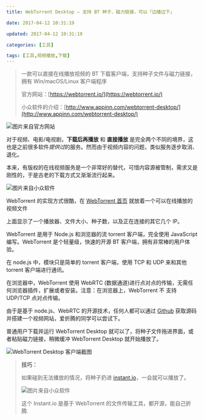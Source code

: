 ```yaml
---
title: WebTorrent Desktop – 支持 BT 种子、磁力链接，可以「边播边下」

date: 2017-04-12 10:31:19

updated: 2017-04-12 10:31:19

categories: [工具]

tags: [工具,视频播放,下载]
---
```


> 一款可以直接在线播放视频的 BT 下载客户端，支持种子文件与磁力链接，拥有 Win/macOS/Linux 客户端程序
>
> 官方网站：[https://webtorrent.io/](https://webtorrent.io/)
>
> 小众软件的介绍：[http://www.appinn.com/webtorrent-desktop/](http://www.appinn.com/webtorrent-desktop/)

<!-- more -->

![图片来自官方网站](https://webtorrent.io/img/screenshot-player2.png)

对于视频、电影/电视剧，**下载后再播放** 和 **直接播放** 是完全两个不同的境界，这也是之前很多软件*提供过*的服务。然而由于视频内容的问题，类似服务逐步取消、退化。

本来，有版权的在线视频服务是一个非常好的替代，可惜内容源被管制，需求又是刚性的，于是古老的下载方式又渐渐流行起来。

![图片来自小众软件](https://img3.appinn.com/images/201704/2017-04-12-12-54-23.jpg)

WebTorrent 的实现方式很酷，在 [WebTorrent 首页](https://webtorrent.io/) 就放着一个可以在线播放的视频文件

上面显示了一个播放器、文件大小、种子数，以及正在连接的其它几个 IP。

WebTorrent 是用于 Node.js 和浏览器的流 torrent 客户端，完全使用 JavaScript 编写。WebTorrent 是个轻量级，快速的开源 BT 客户端，拥有非常棒的用户体验。

在 node.js 中，模块只是简单的 torrent 客户端，使用 TCP 和 UDP 来和其他 torrent 客户端进行通讯。

在浏览器中，WebTorrent 使用 WebRTC (数据通道)进行点对点的传输，无需任何浏览器插件，扩展或者安装。注意：在浏览器上，WebTorrent 不 支持 UDP/TCP 点对点传输。

由于是基于 node.js、WebRTC 的开源技术，任何人都可以通过 [Github](https://github.com/feross/webtorrent) 获取源码并搭建一个视频网站，爱折腾的同学可以尝试下。

普通用户下载并运行 WebTorrent Desktop 就可以了，将种子文件拖进界面，或者粘贴磁力链接，稍微缓冲 WebTorrent Desktop 就开始播放了。

![WebTorrent Desktop 客户端截图](https://webtorrent.io/img/screenshot-main.png)

> **技巧：**
>
> 如果碰到无法播放的情况，将种子扔进 [instant.io](https://instant.io/)，一会就可以播放了。
>
> ![图片来自小众软件](https://img3.appinn.com/images/201704/2017-04-12-1-09-17.jpg!o)
>
> 这个 Instant.io 是基于 WebTorrent 的文件传输工具，都开源，能自己折腾.
